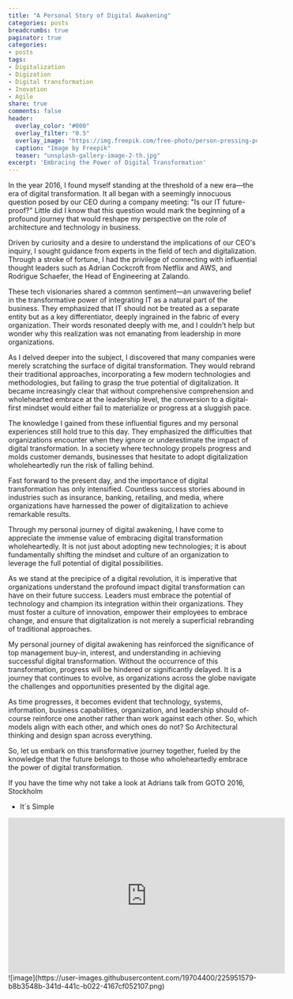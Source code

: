 ```yaml
---
title: "A Personal Story of Digital Awakening"
categories: posts
breadcrumbs: true
paginator: true
categories: 
- posts
tags:
- Digitalization
- Digization
- Digital transformation
- Inovation
- Agile
share: true
comments: false
header:
  overlay_color: "#000"
  overlay_filter: "0.5"
  overlay_image: "https://img.freepik.com/free-photo/person-pressing-power-button_23-2150040443.jpg?w=1480&t=st=1684932574~exp=1684933174~hmac=5e477364a413121e04b0da4613d7a5cba8e7e85d00c1b027b2e9b2b0e180b2e7"
  caption: "Image by Freepik"
  teaser: "unsplash-gallery-image-2-th.jpg"
excerpt: 'Embracing the Power of Digital Transformation'
---
```

In the year 2016, I found myself standing at the threshold of a new era—the era of digital transformation. It all began with a seemingly innocuous question posed by our CEO during a company meeting: "Is our IT future-proof?" Little did I know that this question would mark the beginning of a profound journey that would reshape my perspective on the role of architecture and technology in business.

Driven by curiosity and a desire to understand the implications of our CEO's inquiry, I sought guidance from experts in the field of tech and digitalization. Through a stroke of fortune, I had the privilege of connecting with influential thought leaders such as Adrian Cockcroft from Netflix and AWS, and Rodrigue Schaefer, the Head of Engineering at Zalando.

These tech visionaries shared a common sentiment—an unwavering belief in the transformative power of integrating IT as a natural part of the business. They emphasized that IT should not be treated as a separate entity but as a key differentiator, deeply ingrained in the fabric of every organization. Their words resonated deeply with me, and I couldn't help but wonder why this realization was not emanating from leadership in more organizations.

As I delved deeper into the subject, I discovered that many companies were merely scratching the surface of digital transformation. They would rebrand their traditional approaches, incorporating a few modern technologies and methodologies, but failing to grasp the true potential of digitalization. It became increasingly clear that without comprehensive comprehension and wholehearted embrace at the leadership level, the conversion to a digital-first mindset would either fail to materialize or progress at a sluggish pace.

The knowledge I gained from these influential figures and my personal experiences still hold true to this day. They emphasized the difficulties that organizations encounter when they ignore or underestimate the impact of digital transformation. In a society where technology propels progress and molds customer demands, businesses that hesitate to adopt digitalization wholeheartedly run the risk of falling behind.

Fast forward to the present day, and the importance of digital transformation has only intensified. Countless success stories abound in industries such as insurance, banking, retailing, and media, where organizations have harnessed the power of digitalization to achieve remarkable results.

Through my personal journey of digital awakening, I have come to appreciate the immense value of embracing digital transformation wholeheartedly. It is not just about adopting new technologies; it is about fundamentally shifting the mindset and culture of an organization to leverage the full potential of digital possibilities.

As we stand at the precipice of a digital revolution, it is imperative that organizations understand the profound impact digital transformation can have on their future success. Leaders must embrace the potential of technology and champion its integration within their organizations. They must foster a culture of innovation, empower their employees to embrace change, and ensure that digitalization is not merely a superficial rebranding of traditional approaches.

My personal journey of digital awakening has reinforced the significance of top management buy-in, interest, and understanding in achieving successful digital transformation. Without the occurrence of this transformation, progress will be hindered or significantly delayed. It is a journey that continues to evolve, as organizations across the globe navigate the challenges and opportunities presented by the digital age. 

As time progresses, it becomes evident that technology, systems, information, business capabilities, organization, and leadership should of-course reinforce one another rather than work against each other. So, which models align with each other, and which ones do not? So Architectural thinking and design span across everything.

So, let us embark on this transformative journey together, fueled by the knowledge that the future belongs to those who wholeheartedly embrace the power of digital transformation.

If you have the time why not take a look at Adrians talk from GOTO 2016, Stockholm 
- It´s Simple

<iframe width="560" height="315" src="https://www.youtube.com/embed/a8Re9Cvv6nU" title="YouTube video player" frameborder="0" allow="accelerometer; autoplay; clipboard-write; encrypted-media; gyroscope; picture-in-picture; web-share" allowfullscreen></iframe>![image](https://user-images.githubusercontent.com/19704400/225951579-b8b3548b-341d-441c-b022-4167cf052107.png)

